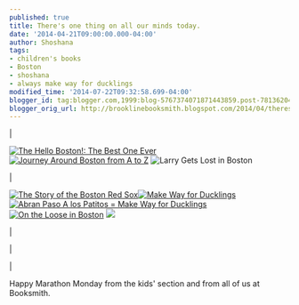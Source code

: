 ```yaml
---
published: true
title: There's one thing on all our minds today.
date: '2014-04-21T09:00:00.000-04:00'
author: Shoshana
tags:
- children's books
- Boston
- shoshana
- always make way for ducklings
modified_time: '2014-07-22T09:32:58.699-04:00'
blogger_id: tag:blogger.com,1999:blog-5767374071871443859.post-7813620478664123932
blogger_orig_url: http://brooklinebooksmith.blogspot.com/2014/04/theres-one-thing-on-all-our-minds-today.html
---
```

|

[![](http://images.booksense.com/images/books/008/943/FC9780981943008.JPG "The Hello Boston!: The Best One Ever")](http://www.brooklinebooksmith-shop.com/book/v/9780981943008)  [![](http://images.booksense.com/images/books/194/833/FC9781889833194.JPG "Journey Around Boston from A to Z")](http://www.brooklinebooksmith-shop.com/book/v/9781889833194) ![](http://images.booksense.com/images/books/935/617/FC9781570617935.JPG "Larry Gets Lost in Boston")

[](http://www.brooklinebooksmith-shop.com/book/v/9781570617935)

|

[![](http://images.booksense.com/images/books/327/126/FC9780898126327.JPG "The Story of the Boston Red Sox")](http://www.brooklinebooksmith-shop.com/book/v/9780898126327)[![](http://images.booksense.com/images/books/341/564/FC9780140564341.JPG "Make Way for Ducklings")](http://www.brooklinebooksmith-shop.com/book/v/9780140564341)[![](http://images.booksense.com/images/books/046/017/FC9780613017046.JPG "Abran Paso A los Patitos = Make Way for Ducklings")](http://www.brooklinebooksmith-shop.com/book/v/9780613017046)[![](http://images.booksense.com/images/books/920/212/FC9781933212920.JPG "On the Loose in Boston")](http://www.brooklinebooksmith-shop.com/book/v/9781933212920) [![](http://images.booksense.com/images/books/030/190/FC9781602190030.JPG)](http://images.indiebound.com/030/190/9781602190030.jpg "Good Night Boston")

 |





 |

|

Happy Marathon Monday from the kids' section and from all of us at Booksmith.

 